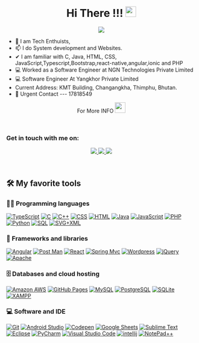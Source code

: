 <h1 align="center">Hi There !!! <img src="https://media.giphy.com/media/hvRJCLFzcasrR4ia7z/giphy.gif" width="28"> </h1>

<p align="center">
  <a href="https://github.com/drakpa-45"><img src="https://readme-typing-svg.herokuapp.com/?lines=I+Am+Full+stack+Software+Engineer&center=true&width=380&height=45"></a>
</p>



- 💬 I am Tech Enthuists, 
- 📫 I do System development and Websites.
- ✔  I am familiar with C, Java, HTML, CSS, JavaScript,Typescript,Bootstrap,react-native,angular,ionic and PHP
- 💻 Worked as a Software Engineer at NGN Technologies Private Limited
- 💻 Software Engineer At Yangkhor Private Limited
- Current Address:  KMT Building, Changangkha, Thimphu, Bhutan.
- 💬 Urgent Contact --- 17818549

<p align="center">
  For More INFO <img src="https://media.giphy.com/media/aEoP60U47mxtxFVC3f/giphy.gif" width="28">
</p>

<br />

### Get in touch with me on: ###

<p align="center">
 <a href="https://github.com/drakpa-45" target="_blank">
  <img src="https://img.shields.io/badge/GitHub-171515?style=for-the-badge&logo=github&logoColor=white"/>    
 </a>
 <a href="https://t.me/PemaDrakpa" target="_blank">
  <img src="https://img.shields.io/badge/Telegram-2CA5E0?style=for-the-badge&logo=telegram&logoColor=white"/>    
 </a>
 <a href="mailto:pemadrakpa1996@gmail.com" target="_blank">
  <img src="https://img.shields.io/badge/email-3357C0?style=for-the-badge&logo=gmail&logoColor=white"/>    
 </a>
</p>

<br/>

## 🛠️ My favorite tools

### 👨‍💻 Programming languages

<p>
     <a href="#"><img alt="TypeScript" src="https://img.shields.io/badge/TypeScript-007ACC?style=for-the-badge&logo=typescript&logoColor=white"></a>
     <a href="#"><img alt="C" src="https://img.shields.io/badge/C-00599C?style=for-the-badge&logo=c&logoColor=white"></a>   
    <a href="#"><img alt="C++" src="https://img.shields.io/badge/C%2B%2B-00599C?style=for-the-badge&logo=c%2B%2B&logoColor=white"></a>   
    <a href="#"><img alt="CSS" src="https://img.shields.io/badge/CSS3-1572B6?style=for-the-badge&logo=css3&logoColor=white"></a>    
    <a href="#"><img alt="HTML" src="https://img.shields.io/badge/HTML5-E34F26?style=for-the-badge&logo=html5&logoColor=white"></a>
    <a href="#"><img alt="Java" src="https://img.shields.io/badge/Java-ED8B00?style=for-the-badge&logo=java&logoColor=white"></a>
    <a href="#"><img alt="JavaScript" src="https://img.shields.io/badge/JavaScript-323330?style=for-the-badge&logo=javascript&logoColor=F7DF1E"></a>    
    <a href="#"><img alt="PHP" src="https://img.shields.io/badge/PHP-777BB4?style=for-the-badge&logo=php&logoColor=white"></a>
    <a href="#"><img alt="Python" src="https://img.shields.io/badge/Python-FFD43B?style=for-the-badge&logo=python&logoColor=green"></a>   
    <a href="#"><img alt="SQL" src="https://img.shields.io/badge/PLSQL-F80000?style=for-the-badge&logo=oracle&logoColor=black"></a>
    <a href="#"><img alt="SVG+XML" src="https://img.shields.io/badge/SVG%2BXML%20-%23e0982c.svg?logo=svg&logoColor=white"></a>
</p>


### 🧰 Frameworks and libraries

<p>
    <a href="#"><img alt="Angular" src="https://img.shields.io/badge/Angular-DD0031?style=for-the-badge&logo=angular&logoColor=white"></a>
    <a href="#"><img alt="Post Man" src="https://img.shields.io/badge/Postman-FF6C37?style=for-the-badge&logo=Postman&logoColor=white"></a>
    <a href="#"><img alt="React" src="https://img.shields.io/badge/React-20232A?style=for-the-badge&logo=react&logoColor=61DAFB"></a>
    <a href="#"><img alt="Spring Mvc" src="https://img.shields.io/badge/Spring-6DB33F?style=for-the-badge&logo=spring&logoColor=white"></a>
    <a href="#"><img alt="Wordpress" src="https://img.shields.io/badge/Wordpress-21759B?style=for-the-badge&logo=wordpress&logoColor=white"></a>
    <a href="#"><img alt="jQuery" src="https://img.shields.io/badge/jQuery-0769AD?style=for-the-badge&logo=jquery&logoColor=white"></a>
   <a href="#"><img alt="Apache" src="https://img.shields.io/badge/Apache-D22128?style=for-the-badge&logo=Apache&logoColor=white"></a>
</p>

### 🗄️ Databases and cloud hosting

<p>
    <a href="#"><img alt="Amazon AWS" src="https://img.shields.io/badge/Amazon_AWS-FF9900?style=for-the-badge&logo=amazonaws&logoColor=white"></a>
    <a href="#"><img alt="GitHub Pages" src="https://img.shields.io/badge/GitHub_Actions-2088FF?style=for-the-badge&logo=github-actions&logoColor=white"></a>
    <a href="#"><img alt="MySQL" src="https://img.shields.io/badge/MySQL-005C84?style=for-the-badge&logo=mysql&logoColor=white"></a>
    <a href="#"><img alt="PostgreSQL" src ="https://img.shields.io/badge/PostgreSQL-316192?style=for-the-badge&logo=postgresql&logoColor=white"></a>
    <a href="#"><img alt="SQLite" src ="https://img.shields.io/badge/SQLite-07405E?style=for-the-badge&logo=sqlite&logoColor=white"></a>
    <a href="#"><img alt="XAMPP" src ="https://img.shields.io/badge/Xampp-F37623?style=for-the-badge&logo=xampp&logoColor=white"></a>
 
</p>


### 💻 Software and IDE
<p>
    <a href="#"><img alt="Git" src="https://img.shields.io/badge/GIT-E44C30?style=for-the-badge&logo=git&logoColor=white"></a>
    <a href="#"><img alt="Android Studio" src="https://img.shields.io/badge/Android_Studio-3DDC84?style=for-the-badge&logo=android-studio&logoColor=white"></a>
    <a href="#"><img alt="Codepen" src="https://img.shields.io/badge/Codepen-000000?style=for-the-badge&logo=codepen&logoColor=white"></a>
    <a href="#"><img alt="Google Sheets" src="https://img.shields.io/badge/Google%20Sheets-34A853?style=for-the-badge&logo=google-sheets&logoColor=white"></a>
    <a href="#"><img alt="Sublime Text" src="https://img.shields.io/badge/sublime_text-%23575757.svg?&style=for-the-badge&logo=sublime-text&logoColor=important"></a>
<!--     <a href="#"><img alt="Stack Overflow" src="https://img.shields.io/badge/-Stack%20Overflow-FE7A16?logo=stack-overflow&logoColor=white"></a> -->
     <a href="#"><img alt="Eclipse" src="https://img.shields.io/badge/Eclipse-2C2255?style=for-the-badge&logo=eclipse&logoColor=white"></a>
     <a href="#"><img alt="PyCharm" src="https://img.shields.io/badge/PyCharm-000000.svg?&style=for-the-badge&logo=PyCharm&logoColor=white"></a>
    <a href="#"><img alt="Visual Studio Code" src="https://img.shields.io/badge/Visual_Studio_Code-0078D4?style=for-the-badge&logo=visual%20studio%20code&logoColor=white"></a>
   <a href="#"><img alt="intellij" src="https://img.shields.io/badge/IntelliJIDEA-000000.svg?style=for-the-badge&logo=intellij-idea&logoColor=white"></a>
 <a href="#"><img alt="NotePad++" src="https://img.shields.io/badge/Notepad++-90E59A.svg?style=for-the-badge&logo=notepad%2B%2B&logoColor=black"></a>
</p>
